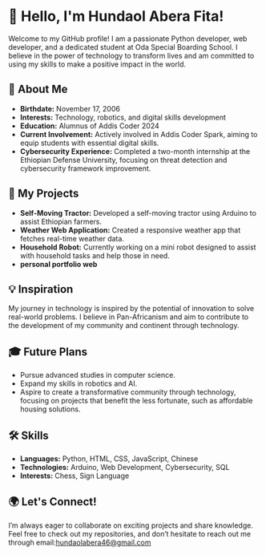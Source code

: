 # 👋 Hello, I'm Hundaol Abera Fita!

Welcome to my GitHub profile! I am a passionate Python developer, web developer, and a dedicated student at Oda Special Boarding School. I believe in the power of technology to transform lives and am committed to using my skills to make a positive impact in the world.

## 🌟 About Me
- **Birthdate:** November 17, 2006
- **Interests:** Technology, robotics, and digital skills development
- **Education:** Alumnus of Addis Coder 2024
- **Current Involvement:** Actively involved in Addis Coder Spark, aiming to equip students with essential digital skills.
- **Cybersecurity Experience:** Completed a two-month internship at the Ethiopian Defense University, focusing on threat detection and cybersecurity framework improvement.

## 🚀 My Projects
- **Self-Moving Tractor:** Developed a self-moving tractor using Arduino to assist Ethiopian farmers.
- **Weather Web Application:** Created a responsive weather app that fetches real-time weather data.
- **Household Robot:** Currently working on a mini robot designed to assist with household tasks and help those in need.
- **personal portfolio web**

## 💡 Inspiration
My journey in technology is inspired by the potential of innovation to solve real-world problems. I believe in Pan-Africanism and aim to contribute to the development of my community and continent through technology.

## 🎓 Future Plans
- Pursue advanced studies in computer science.
- Expand my skills in robotics and AI.
- Aspire to create a transformative community through technology, focusing on projects that benefit the less fortunate, such as affordable housing solutions.

## 🛠️ Skills
- **Languages:** Python, HTML, CSS, JavaScript, Chinese
- **Technologies:** Arduino, Web Development, Cybersecurity, SQL
- **Interests:** Chess, Sign Language

## 🌍 Let's Connect!
I’m always eager to collaborate on exciting projects and share knowledge. Feel free to check out my repositories, and don’t hesitate to reach out me through email:hundaolabera46@gmail.com
